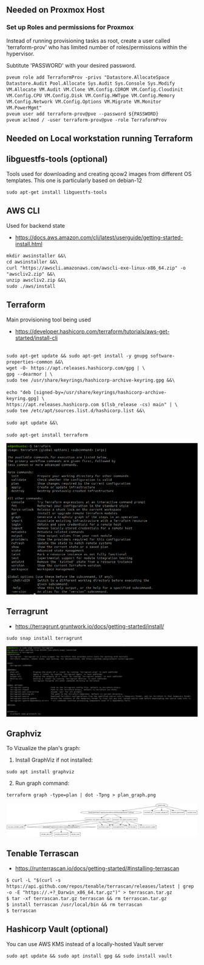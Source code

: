 ## Needed on Proxmox Host

### Set up Roles and permissions for Proxmox
Instead of running provisioning tasks as root, create a user called 'terraform-prov' who has limited number of roles/permissions within the hypervisor.

Subtitute 'PASSWORD' with your desired password.

```shell
pveum role add TerraformProv -privs "Datastore.AllocateSpace Datastore.Audit Pool.Allocate Sys.Audit Sys.Console Sys.Modify VM.Allocate VM.Audit VM.Clone VM.Config.CDROM VM.Config.Cloudinit VM.Config.CPU VM.Config.Disk VM.Config.HWType VM.Config.Memory VM.Config.Network VM.Config.Options VM.Migrate VM.Monitor VM.PowerMgmt"
pveum user add terraform-prov@pve --password ${PASSWORD}
pveum aclmod / -user terraform-prov@pve -role TerraformProv
```

## Needed on Local workstation running Terraform

## libguestfs-tools (optional)
Tools used for downloading and creating qcow2 images from different OS templates. This one is particularly based on debian-12

```shell
sudo apt-get install libguestfs-tools
```

## AWS CLI
Used for backend state

- https://docs.aws.amazon.com/cli/latest/userguide/getting-started-install.html

```shell
mkdir awsinstaller &&\
cd awsinstaller &&\
curl "https://awscli.amazonaws.com/awscli-exe-linux-x86_64.zip" -o "awscliv2.zip" &&\
unzip awscliv2.zip &&\
sudo ./aws/install
```

## Terraform
Main provisioning tool being used

- https://developer.hashicorp.com/terraform/tutorials/aws-get-started/install-cli
```shell

sudo apt-get update && sudo apt-get install -y gnupg software-properties-common &&\
wget -O- https://apt.releases.hashicorp.com/gpg | \
gpg --dearmor | \
sudo tee /usr/share/keyrings/hashicorp-archive-keyring.gpg &&\

echo "deb [signed-by=/usr/share/keyrings/hashicorp-archive-keyring.gpg] \
https://apt.releases.hashicorp.com $(lsb_release -cs) main" | \
sudo tee /etc/apt/sources.list.d/hashicorp.list &&\

sudo apt update &&\

sudo apt-get install terraform
```
   ![Screenshot](./pics/terraform.png)


## Terragrunt
- https://terragrunt.gruntwork.io/docs/getting-started/install/
```shell
sudo snap install terragrunt
```
   ![Screenshot](./pics/terragrunt.png)

## Graphviz 
To Vizualize the plan's graph:

1. Install GraphViz if not installed:
```shell
sudo apt install graphviz
```
2. Run graph command:
```shell
terraform graph -type=plan | dot -Tpng > plan_graph.png
```

   ![Screenshot](./pics/plan_graph.png)

## Tenable Terrascan
+ https://runterrascan.io/docs/getting-started/#installing-terrascan

```shell
$ curl -L "$(curl -s https://api.github.com/repos/tenable/terrascan/releases/latest | grep -o -E "https://.+?_Darwin_x86_64.tar.gz")" > terrascan.tar.gz
$ tar -xf terrascan.tar.gz terrascan && rm terrascan.tar.gz
$ install terrascan /usr/local/bin && rm terrascan
$ terrascan
```

## Hashicorp Vault (optional)
You can use AWS KMS instead of a locally-hosted Vault server

```shell
sudo apt update && sudo apt install gpg && sudo install vault
```